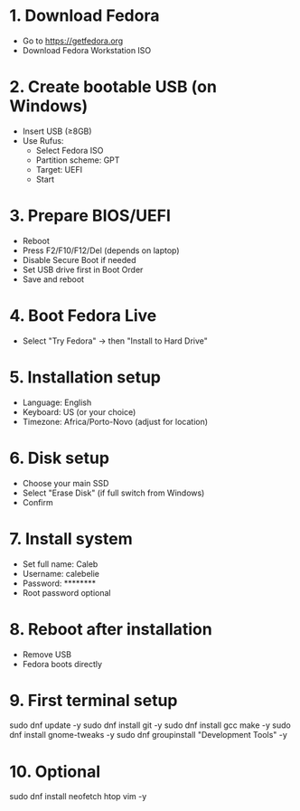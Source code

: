 # 1. Download Fedora
- Go to https://getfedora.org
- Download Fedora Workstation ISO

# 2. Create bootable USB (on Windows)
- Insert USB (≥8GB)
- Use Rufus:
  - Select Fedora ISO
  - Partition scheme: GPT
  - Target: UEFI
  - Start

# 3. Prepare BIOS/UEFI
- Reboot
- Press F2/F10/F12/Del (depends on laptop)
- Disable Secure Boot if needed
- Set USB drive first in Boot Order
- Save and reboot

# 4. Boot Fedora Live
- Select "Try Fedora" → then "Install to Hard Drive"

# 5. Installation setup
- Language: English
- Keyboard: US (or your choice)
- Timezone: Africa/Porto-Novo (adjust for location)

# 6. Disk setup
- Choose your main SSD
- Select "Erase Disk" (if full switch from Windows)
- Confirm

# 7. Install system
- Set full name: Caleb
- Username: calebelie
- Password: ********
- Root password optional

# 8. Reboot after installation
- Remove USB
- Fedora boots directly

# 9. First terminal setup
sudo dnf update -y
sudo dnf install git -y
sudo dnf install gcc make -y
sudo dnf install gnome-tweaks -y
sudo dnf groupinstall "Development Tools" -y

# 10. Optional
sudo dnf install neofetch htop vim -y
